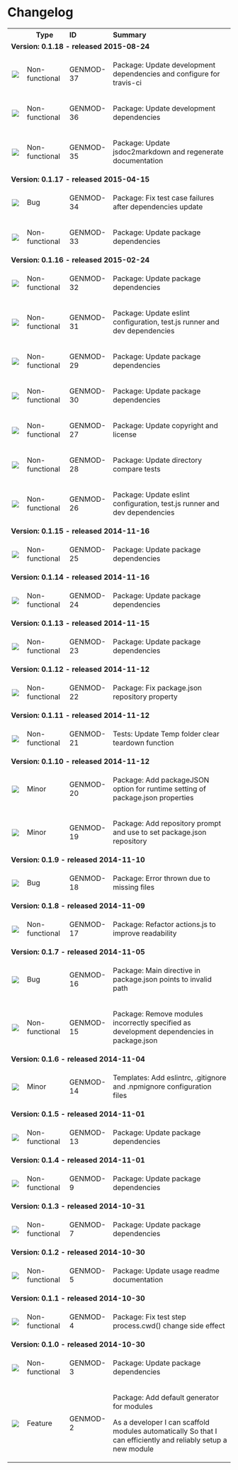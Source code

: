 # Changelog

<table style="width:100%;border-spacing:0px;border-collapse:collapse;margin:0px;padding:0px;border-width:0px;">
  <tr>
    <th style="width:20px;text-align:center;"></th>
    <th style="width:80px;text-align:center;">Type</th>
    <th style="width:80px;text-align:left;">ID</th>
    <th style="text-align:left;">Summary</th>
  </tr>
    
<tr>
        <td colspan=4><strong>Version: 0.1.18 - released 2015-08-24</strong></td>
      </tr>
        
<tr>
            <td style="width:20px;padding:0;margin:0;text-align:center;"><img src="https://jira.cellarise.com:80/secure/viewavatar?size=xsmall&amp;avatarId=10419&amp;avatarType=issuetype"/></td>
            <td style="width:80px;text-align:left;">Non-functional</td>
            <td style="width:80px;text-align:left;">GENMOD-37</td>
            <td><p>Package: Update development dependencies and configure for travis-ci</p><p></p></td>
          </tr>
        
<tr>
            <td style="width:20px;padding:0;margin:0;text-align:center;"><img src="https://jira.cellarise.com:80/secure/viewavatar?size=xsmall&amp;avatarId=10419&amp;avatarType=issuetype"/></td>
            <td style="width:80px;text-align:left;">Non-functional</td>
            <td style="width:80px;text-align:left;">GENMOD-36</td>
            <td><p>Package: Update development dependencies</p><p></p></td>
          </tr>
        
<tr>
            <td style="width:20px;padding:0;margin:0;text-align:center;"><img src="https://jira.cellarise.com:80/secure/viewavatar?size=xsmall&amp;avatarId=10419&amp;avatarType=issuetype"/></td>
            <td style="width:80px;text-align:left;">Non-functional</td>
            <td style="width:80px;text-align:left;">GENMOD-35</td>
            <td><p>Package: Update jsdoc2markdown and regenerate documentation</p><p></p></td>
          </tr>
        
    
<tr>
        <td colspan=4><strong>Version: 0.1.17 - released 2015-04-15</strong></td>
      </tr>
        
<tr>
            <td style="width:20px;padding:0;margin:0;text-align:center;"><img src="https://jira.cellarise.com:80/secure/viewavatar?size=xsmall&amp;avatarId=10403&amp;avatarType=issuetype"/></td>
            <td style="width:80px;text-align:left;">Bug</td>
            <td style="width:80px;text-align:left;">GENMOD-34</td>
            <td><p>Package: Fix test case failures after dependencies update</p><p></p></td>
          </tr>
        
<tr>
            <td style="width:20px;padding:0;margin:0;text-align:center;"><img src="https://jira.cellarise.com:80/secure/viewavatar?size=xsmall&amp;avatarId=10419&amp;avatarType=issuetype"/></td>
            <td style="width:80px;text-align:left;">Non-functional</td>
            <td style="width:80px;text-align:left;">GENMOD-33</td>
            <td><p>Package: Update package dependencies</p><p></p></td>
          </tr>
        
    
<tr>
        <td colspan=4><strong>Version: 0.1.16 - released 2015-02-24</strong></td>
      </tr>
        
<tr>
            <td style="width:20px;padding:0;margin:0;text-align:center;"><img src="https://jira.cellarise.com:80/secure/viewavatar?size=xsmall&amp;avatarId=10419&amp;avatarType=issuetype"/></td>
            <td style="width:80px;text-align:left;">Non-functional</td>
            <td style="width:80px;text-align:left;">GENMOD-32</td>
            <td><p>Package: Update package dependencies</p><p></p></td>
          </tr>
        
<tr>
            <td style="width:20px;padding:0;margin:0;text-align:center;"><img src="https://jira.cellarise.com:80/secure/viewavatar?size=xsmall&amp;avatarId=10419&amp;avatarType=issuetype"/></td>
            <td style="width:80px;text-align:left;">Non-functional</td>
            <td style="width:80px;text-align:left;">GENMOD-31</td>
            <td><p>Package: Update eslint configuration, test.js runner and dev dependencies</p><p></p></td>
          </tr>
        
<tr>
            <td style="width:20px;padding:0;margin:0;text-align:center;"><img src="https://jira.cellarise.com:80/secure/viewavatar?size=xsmall&amp;avatarId=10419&amp;avatarType=issuetype"/></td>
            <td style="width:80px;text-align:left;">Non-functional</td>
            <td style="width:80px;text-align:left;">GENMOD-29</td>
            <td><p>Package: Update package dependencies</p><p></p></td>
          </tr>
        
<tr>
            <td style="width:20px;padding:0;margin:0;text-align:center;"><img src="https://jira.cellarise.com:80/secure/viewavatar?size=xsmall&amp;avatarId=10419&amp;avatarType=issuetype"/></td>
            <td style="width:80px;text-align:left;">Non-functional</td>
            <td style="width:80px;text-align:left;">GENMOD-30</td>
            <td><p>Package: Update package dependencies</p><p></p></td>
          </tr>
        
<tr>
            <td style="width:20px;padding:0;margin:0;text-align:center;"><img src="https://jira.cellarise.com:80/secure/viewavatar?size=xsmall&amp;avatarId=10419&amp;avatarType=issuetype"/></td>
            <td style="width:80px;text-align:left;">Non-functional</td>
            <td style="width:80px;text-align:left;">GENMOD-27</td>
            <td><p>Package: Update copyright and license</p><p></p></td>
          </tr>
        
<tr>
            <td style="width:20px;padding:0;margin:0;text-align:center;"><img src="https://jira.cellarise.com:80/secure/viewavatar?size=xsmall&amp;avatarId=10419&amp;avatarType=issuetype"/></td>
            <td style="width:80px;text-align:left;">Non-functional</td>
            <td style="width:80px;text-align:left;">GENMOD-28</td>
            <td><p>Package: Update directory compare tests</p><p></p></td>
          </tr>
        
<tr>
            <td style="width:20px;padding:0;margin:0;text-align:center;"><img src="https://jira.cellarise.com:80/secure/viewavatar?size=xsmall&amp;avatarId=10419&amp;avatarType=issuetype"/></td>
            <td style="width:80px;text-align:left;">Non-functional</td>
            <td style="width:80px;text-align:left;">GENMOD-26</td>
            <td><p>Package: Update eslint configuration, test.js runner and dev dependencies</p><p></p></td>
          </tr>
        
    
<tr>
        <td colspan=4><strong>Version: 0.1.15 - released 2014-11-16</strong></td>
      </tr>
        
<tr>
            <td style="width:20px;padding:0;margin:0;text-align:center;"><img src="https://jira.cellarise.com:80/secure/viewavatar?size=xsmall&amp;avatarId=10419&amp;avatarType=issuetype"/></td>
            <td style="width:80px;text-align:left;">Non-functional</td>
            <td style="width:80px;text-align:left;">GENMOD-25</td>
            <td><p>Package: Update package dependencies</p><p></p></td>
          </tr>
        
    
<tr>
        <td colspan=4><strong>Version: 0.1.14 - released 2014-11-16</strong></td>
      </tr>
        
<tr>
            <td style="width:20px;padding:0;margin:0;text-align:center;"><img src="https://jira.cellarise.com:80/secure/viewavatar?size=xsmall&amp;avatarId=10419&amp;avatarType=issuetype"/></td>
            <td style="width:80px;text-align:left;">Non-functional</td>
            <td style="width:80px;text-align:left;">GENMOD-24</td>
            <td><p>Package: Update package dependencies</p><p></p></td>
          </tr>
        
    
<tr>
        <td colspan=4><strong>Version: 0.1.13 - released 2014-11-15</strong></td>
      </tr>
        
<tr>
            <td style="width:20px;padding:0;margin:0;text-align:center;"><img src="https://jira.cellarise.com:80/secure/viewavatar?size=xsmall&amp;avatarId=10419&amp;avatarType=issuetype"/></td>
            <td style="width:80px;text-align:left;">Non-functional</td>
            <td style="width:80px;text-align:left;">GENMOD-23</td>
            <td><p>Package: Update package dependencies</p><p></p></td>
          </tr>
        
    
<tr>
        <td colspan=4><strong>Version: 0.1.12 - released 2014-11-12</strong></td>
      </tr>
        
<tr>
            <td style="width:20px;padding:0;margin:0;text-align:center;"><img src="https://jira.cellarise.com:80/secure/viewavatar?size=xsmall&amp;avatarId=10419&amp;avatarType=issuetype"/></td>
            <td style="width:80px;text-align:left;">Non-functional</td>
            <td style="width:80px;text-align:left;">GENMOD-22</td>
            <td><p>Package: Fix package.json repository property</p><p></p></td>
          </tr>
        
    
<tr>
        <td colspan=4><strong>Version: 0.1.11 - released 2014-11-12</strong></td>
      </tr>
        
<tr>
            <td style="width:20px;padding:0;margin:0;text-align:center;"><img src="https://jira.cellarise.com:80/secure/viewavatar?size=xsmall&amp;avatarId=10419&amp;avatarType=issuetype"/></td>
            <td style="width:80px;text-align:left;">Non-functional</td>
            <td style="width:80px;text-align:left;">GENMOD-21</td>
            <td><p>Tests: Update Temp folder clear teardown function</p><p></p></td>
          </tr>
        
    
<tr>
        <td colspan=4><strong>Version: 0.1.10 - released 2014-11-12</strong></td>
      </tr>
        
<tr>
            <td style="width:20px;padding:0;margin:0;text-align:center;"><img src="https://jira.cellarise.com:80/secure/viewavatar?size=xsmall&amp;avatarId=10412&amp;avatarType=issuetype"/></td>
            <td style="width:80px;text-align:left;">Minor</td>
            <td style="width:80px;text-align:left;">GENMOD-20</td>
            <td><p>Package: Add packageJSON option for runtime setting of package.json properties</p><p></p></td>
          </tr>
        
<tr>
            <td style="width:20px;padding:0;margin:0;text-align:center;"><img src="https://jira.cellarise.com:80/secure/viewavatar?size=xsmall&amp;avatarId=10412&amp;avatarType=issuetype"/></td>
            <td style="width:80px;text-align:left;">Minor</td>
            <td style="width:80px;text-align:left;">GENMOD-19</td>
            <td><p>Package: Add repository prompt and use to set package.json repository</p><p></p></td>
          </tr>
        
    
<tr>
        <td colspan=4><strong>Version: 0.1.9 - released 2014-11-10</strong></td>
      </tr>
        
<tr>
            <td style="width:20px;padding:0;margin:0;text-align:center;"><img src="https://jira.cellarise.com:80/secure/viewavatar?size=xsmall&amp;avatarId=10403&amp;avatarType=issuetype"/></td>
            <td style="width:80px;text-align:left;">Bug</td>
            <td style="width:80px;text-align:left;">GENMOD-18</td>
            <td><p>Package: Error thrown due to missing files</p><p></p></td>
          </tr>
        
    
<tr>
        <td colspan=4><strong>Version: 0.1.8 - released 2014-11-09</strong></td>
      </tr>
        
<tr>
            <td style="width:20px;padding:0;margin:0;text-align:center;"><img src="https://jira.cellarise.com:80/secure/viewavatar?size=xsmall&amp;avatarId=10419&amp;avatarType=issuetype"/></td>
            <td style="width:80px;text-align:left;">Non-functional</td>
            <td style="width:80px;text-align:left;">GENMOD-17</td>
            <td><p>Package: Refactor actions.js to improve readability</p><p></p></td>
          </tr>
        
    
<tr>
        <td colspan=4><strong>Version: 0.1.7 - released 2014-11-05</strong></td>
      </tr>
        
<tr>
            <td style="width:20px;padding:0;margin:0;text-align:center;"><img src="https://jira.cellarise.com:80/secure/viewavatar?size=xsmall&amp;avatarId=10403&amp;avatarType=issuetype"/></td>
            <td style="width:80px;text-align:left;">Bug</td>
            <td style="width:80px;text-align:left;">GENMOD-16</td>
            <td><p>Package: Main directive in package.json points to invalid path</p><p></p></td>
          </tr>
        
<tr>
            <td style="width:20px;padding:0;margin:0;text-align:center;"><img src="https://jira.cellarise.com:80/secure/viewavatar?size=xsmall&amp;avatarId=10419&amp;avatarType=issuetype"/></td>
            <td style="width:80px;text-align:left;">Non-functional</td>
            <td style="width:80px;text-align:left;">GENMOD-15</td>
            <td><p>Package: Remove modules incorrectly specified as development dependencies in package.json</p><p></p></td>
          </tr>
        
    
<tr>
        <td colspan=4><strong>Version: 0.1.6 - released 2014-11-04</strong></td>
      </tr>
        
<tr>
            <td style="width:20px;padding:0;margin:0;text-align:center;"><img src="https://jira.cellarise.com:80/secure/viewavatar?size=xsmall&amp;avatarId=10412&amp;avatarType=issuetype"/></td>
            <td style="width:80px;text-align:left;">Minor</td>
            <td style="width:80px;text-align:left;">GENMOD-14</td>
            <td><p>Templates: Add eslintrc, .gitignore and .npmignore configuration files</p><p></p></td>
          </tr>
        
    
<tr>
        <td colspan=4><strong>Version: 0.1.5 - released 2014-11-01</strong></td>
      </tr>
        
<tr>
            <td style="width:20px;padding:0;margin:0;text-align:center;"><img src="https://jira.cellarise.com:80/secure/viewavatar?size=xsmall&amp;avatarId=10419&amp;avatarType=issuetype"/></td>
            <td style="width:80px;text-align:left;">Non-functional</td>
            <td style="width:80px;text-align:left;">GENMOD-13</td>
            <td><p>Package: Update package dependencies</p><p></p></td>
          </tr>
        
    
<tr>
        <td colspan=4><strong>Version: 0.1.4 - released 2014-11-01</strong></td>
      </tr>
        
<tr>
            <td style="width:20px;padding:0;margin:0;text-align:center;"><img src="https://jira.cellarise.com:80/secure/viewavatar?size=xsmall&amp;avatarId=10419&amp;avatarType=issuetype"/></td>
            <td style="width:80px;text-align:left;">Non-functional</td>
            <td style="width:80px;text-align:left;">GENMOD-9</td>
            <td><p>Package: Update package dependencies</p><p></p></td>
          </tr>
        
    
<tr>
        <td colspan=4><strong>Version: 0.1.3 - released 2014-10-31</strong></td>
      </tr>
        
<tr>
            <td style="width:20px;padding:0;margin:0;text-align:center;"><img src="https://jira.cellarise.com:80/secure/viewavatar?size=xsmall&amp;avatarId=10419&amp;avatarType=issuetype"/></td>
            <td style="width:80px;text-align:left;">Non-functional</td>
            <td style="width:80px;text-align:left;">GENMOD-7</td>
            <td><p>Package: Update package dependencies</p><p></p></td>
          </tr>
        
    
<tr>
        <td colspan=4><strong>Version: 0.1.2 - released 2014-10-30</strong></td>
      </tr>
        
<tr>
            <td style="width:20px;padding:0;margin:0;text-align:center;"><img src="https://jira.cellarise.com:80/secure/viewavatar?size=xsmall&amp;avatarId=10419&amp;avatarType=issuetype"/></td>
            <td style="width:80px;text-align:left;">Non-functional</td>
            <td style="width:80px;text-align:left;">GENMOD-5</td>
            <td><p>Package: Update usage readme documentation</p><p></p></td>
          </tr>
        
    
<tr>
        <td colspan=4><strong>Version: 0.1.1 - released 2014-10-30</strong></td>
      </tr>
        
<tr>
            <td style="width:20px;padding:0;margin:0;text-align:center;"><img src="https://jira.cellarise.com:80/secure/viewavatar?size=xsmall&amp;avatarId=10419&amp;avatarType=issuetype"/></td>
            <td style="width:80px;text-align:left;">Non-functional</td>
            <td style="width:80px;text-align:left;">GENMOD-4</td>
            <td><p>Package: Fix test step process.cwd() change side effect</p><p></p></td>
          </tr>
        
    
<tr>
        <td colspan=4><strong>Version: 0.1.0 - released 2014-10-30</strong></td>
      </tr>
        
<tr>
            <td style="width:20px;padding:0;margin:0;text-align:center;"><img src="https://jira.cellarise.com:80/secure/viewavatar?size=xsmall&amp;avatarId=10419&amp;avatarType=issuetype"/></td>
            <td style="width:80px;text-align:left;">Non-functional</td>
            <td style="width:80px;text-align:left;">GENMOD-3</td>
            <td><p>Package: Update package dependencies</p><p></p></td>
          </tr>
        
<tr>
            <td style="width:20px;padding:0;margin:0;text-align:center;"><img src="https://jira.cellarise.com:80/secure/viewavatar?size=xsmall&amp;avatarId=10411&amp;avatarType=issuetype"/></td>
            <td style="width:80px;text-align:left;">Feature</td>
            <td style="width:80px;text-align:left;">GENMOD-2</td>
            <td><p>Package: Add default generator for modules</p><p>As a developer
I can scaffold modules automatically
So that I can efficiently and reliably setup a new module</p></td>
          </tr>
        
    
</table>
